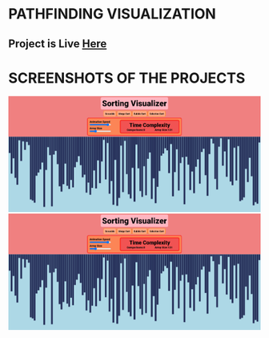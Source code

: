 # PATHFINDING VISUALIZATION
## Project is Live <a href="https://sorting-visualization.pages.dev/">Here</a>

# SCREENSHOTS OF THE PROJECTS
<img src='./assets/sortingss1.png'>
<img src='./assets/sortingss1.png'>